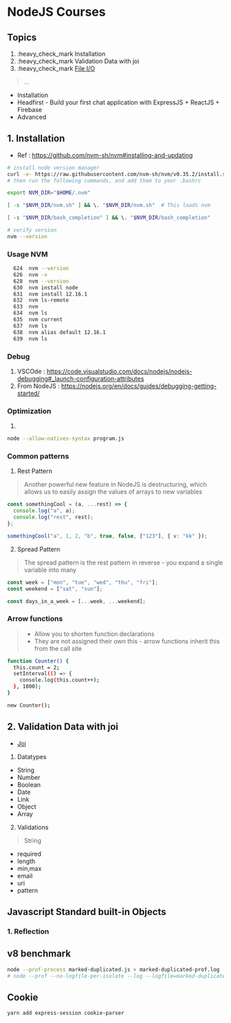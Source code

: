 # NodeJS Courses

## Topics

1. :heavy_check_mark Installation
2. :heavy_check_mark Validation Data with joi
3. :heavy_check_mark [File I/O](./file/README.md)

> ...

- Installation
- Headfirst - Build your first chat application with ExpressJS + ReactJS + Firebase
- Advanced

## 1. Installation

- Ref : https://github.com/nvm-sh/nvm#installing-and-updating

```bash
# install node version manager
curl -o- https://raw.githubusercontent.com/nvm-sh/nvm/v0.35.2/install.sh | bash
# then run the following commands, and add them to your .bashrc

export NVM_DIR="$HOME/.nvm"

[ -s "$NVM_DIR/nvm.sh" ] && \. "$NVM_DIR/nvm.sh"  # This loads nvm

[ -s "$NVM_DIR/bash_completion" ] && \. "$NVM_DIR/bash_completion"

# verify version
nvm --version
```

### Usage NVM

```bash
  624  nvm --version
  626  nvm -v
  628  nvm --version
  630  nvm install node
  631  nvm install 12.16.1
  632  nvm ls-remote
  633  nvm
  634  nvm ls
  635  nvm current
  637  nvm ls
  638  nvm alias default 12.16.1
  639  nvm ls

```

### Debug

1. VSCOde : https://code.visualstudio.com/docs/nodejs/nodejs-debugging#_launch-configuration-attributes
2. From NodeJS : https://nodejs.org/en/docs/guides/debugging-getting-started/

### Optimization

1.

```bash
node --allow-natives-syntax program.js
```

### Common patterns

1. Rest Pattern

> Another powerful new feature in NodeJS is destructuring, which allows us to easily assign the values of arrays to new variables

```js
const somethingCool = (a, ...rest) => {
  console.log("a", a);
  console.log("rest", rest);
};

somethingCool("a", 1, 2, "b", true, false, ["123"], { v: "kk" });
```

2. Spread Pattern

> The spread pattern is the rest pattern in reverse - you expand a single variable into many

```js
const week = ["mon", "tue", "wed", "thu", "fri"];
const weekend = ["sat", "sun"];

const days_in_a_week = [...week, ...weekend];
```

### Arrow functions

> - Allow you to shorten function declarations
> - They are not assigned their own this - arrow functions inherit this from the call site

```bash
function Counter() {
  this.count = 2;
  setInterval(() => {
    console.log(this.count++);
  }, 1000);
}

new Counter();
```

## 2. Validation Data with joi

- [Joi](https://hapi.dev/module/joi/api/?v=17.1.1)

1. Datatypes

- String
- Number
- Boolean
- Date
- Link
- Object
- Array

2. Validations

> String

- required
- length
- min,max
- email
- uri
- pattern

## Javascript Standard built-in Objects

### 1. Reflection

## v8 benchmark

```bash
node --prof-process marked-duplicated.js > marked-duplicated-prof.log
# node --prof --no-logfile-per-isolate --log --logfile=marked-duplicated.log marked-duplicated.js
```

## Cookie

```bash
yarn add express-session cookie-parser
```
